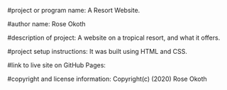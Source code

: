 #project or program name: 
    A Resort Website.


#author name: 
    Rose Okoth

#description of project: 
    A website on a tropical resort, and what it offers.


#project setup instructions: 
    It was built using HTML and CSS.


#link to live site on GitHub Pages: 


#copyright and license information: 
    Copyright(c) (2020) Rose Okoth